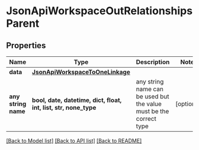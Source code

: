 # JsonApiWorkspaceOutRelationshipsParent


## Properties
Name | Type | Description | Notes
------------ | ------------- | ------------- | -------------
**data** | [**JsonApiWorkspaceToOneLinkage**](JsonApiWorkspaceToOneLinkage.md) |  | 
**any string name** | **bool, date, datetime, dict, float, int, list, str, none_type** | any string name can be used but the value must be the correct type | [optional]

[[Back to Model list]](../README.md#documentation-for-models) [[Back to API list]](../README.md#documentation-for-api-endpoints) [[Back to README]](../README.md)



